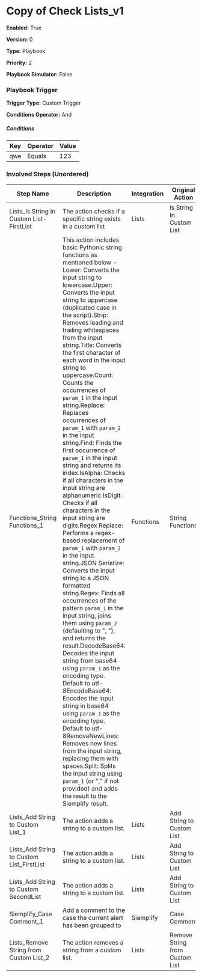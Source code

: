 # Copy of Check Lists_v1




**Enabled:** True

**Version:** 0

**Type:** Playbook

**Priority:** 2

**Playbook Simulator:** False


### Playbook Trigger
**Trigger Type:** Custom Trigger

**Conditions Operator:** And

##### Conditions
|Key|Operator|Value|
|---|--------|-----|
|qwe|Equals|123|


### Involved Steps (Unordered)
|Step Name|Description|Integration|Original Action|
|---------|-----------|-----------|---------------|
|Lists_Is String In Custom List-FirstList|The action checks if a specific string exists in a custom list|Lists|Is String In Custom List|
|Functions_String Functions_1|This action includes basic Pythonic string functions as mentioned below - Lower: Converts the input string to lowercase.Upper: Converts the input string to uppercase (duplicated case in the script).Strip: Removes leading and trailing whitespaces from the input string.Title: Converts the first character of each word in the input string to uppercase.Count: Counts the occurrences of `param_1` in the input string.Replace: Replaces occurrences of `param_1` with `param_2` in the input string.Find: Finds the first occurrence of `param_1` in the input string and returns its index.IsAlpha: Checks if all characters in the input string are alphanumeric.IsDigit: Checks if all characters in the input string are digits.Regex Replace: Performs a regex-based replacement of `param_1` with `param_2` in the input string.JSON Serialize: Converts the input string to a JSON formatted string.Regex: Finds all occurrences of the pattern `param_1` in the input string, joins them using `param_2` (defaulting to ", "), and returns the result.DecodeBase64: Decodes the input string from base64 using `param_1` as the encoding type. Default to utf-8EncodeBase64: Encodes the input string in base64 using `param_1` as the encoding type. Default to utf-8RemoveNewLines: Removes new lines from the input string, replacing them with spaces.Split: Splits the input string using `param_1` (or "," if not provided) and adds the result to the Siemplify result.|Functions|String Functions|
|Lists_Add String to Custom List_1|The action adds a string to a custom list.|Lists|Add String to Custom List|
|Lists_Add String to Custom List_FirstList|The action adds a string to a custom list.|Lists|Add String to Custom List|
|Lists_Add String to Custom SecondList|The action adds a string to a custom list.|Lists|Add String to Custom List|
|Siemplify_Case Comment_1|Add a comment to the case the current alert has been grouped to|Siemplify|Case Comment|
|Lists_Remove String from Custom List_2|The action removes a string from a custom list.|Lists|Remove String from Custom List|

